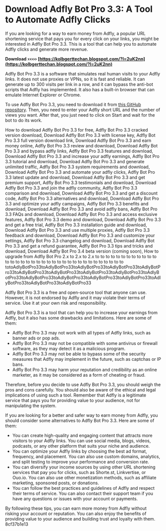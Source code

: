 # Download Adfly Bot Pro 3.3: A Tool to Automate Adfly Clicks
 
If you are looking for a way to earn money from Adfly, a popular URL shortening service that pays you for every click on your links, you might be interested in Adfly Bot Pro 3.3. This is a tool that can help you to automate Adfly clicks and generate more revenue.
 
**Download ››››› [https://kolbgerttechan.blogspot.com/?l=2uK2nn](https://kolbgerttechan.blogspot.com/?l=2uK2nn)**


 
Adfly Bot Pro 3.3 is a software that simulates real human visits to your Adfly links. It does not use proxies or VPNs, so it is fast and reliable. It can generate up to 300 visits per link in a row, and it can bypass the anti-bot scripts that Adfly has implemented. It also has a built-in browser that can emulate Internet Explorer or Chrome.
 
To use Adfly Bot Pro 3.3, you need to download it from [this GitHub repository](https://github.com/DestroyerDarkNess/AdFly-Bot). Then, you need to enter your Adfly short URL and the number of views you want. After that, you just need to click on Start and wait for the bot to do its work.
 
How to download Adfly Bot Pro 3.3 for free,  Adfly Bot Pro 3.3 cracked version download,  Download Adfly Bot Pro 3.3 with license key,  Adfly Bot Pro 3.3 full version download link,  Download Adfly Bot Pro 3.3 and earn money online,  Adfly Bot Pro 3.3 review and download,  Download Adfly Bot Pro 3.3 and bypass adfly links,  Adfly Bot Pro 3.3 features and download,  Download Adfly Bot Pro 3.3 and increase your adfly earnings,  Adfly Bot Pro 3.3 tutorial and download,  Download Adfly Bot Pro 3.3 and generate unlimited traffic,  Adfly Bot Pro 3.3 system requirements and download,  Download Adfly Bot Pro 3.3 and automate your adfly clicks,  Adfly Bot Pro 3.3 latest update and download,  Download Adfly Bot Pro 3.3 and get premium support,  Adfly Bot Pro 3.3 testimonials and download,  Download Adfly Bot Pro 3.3 and join the adfly community,  Adfly Bot Pro 3.3 comparison and download,  Download Adfly Bot Pro 3.3 and get a discount code,  Adfly Bot Pro 3.3 alternatives and download,  Download Adfly Bot Pro 3.3 and optimize your adfly campaigns,  Adfly Bot Pro 3.3 benefits and download,  Download Adfly Bot Pro 3.3 and avoid adfly bans,  Adfly Bot Pro 3.3 FAQs and download,  Download Adfly Bot Pro 3.3 and access exclusive features,  Adfly Bot Pro 3.3 demo and download,  Download Adfly Bot Pro 3.3 and get a free trial,  Adfly Bot Pro 3.3 installation guide and download,  Download Adfly Bot Pro 3.3 and use multiple proxies,  Adfly Bot Pro 3.3 feedback and download,  Download Adfly Bot Pro 3.3 and customize your settings,  Adfly Bot Pro 3.3 changelog and download,  Download Adfly Bot Pro 3.3 and get a refund guarantee,  Adfly Bot Pro 3.3 tips and tricks and download,  Download Adfly Bot Pro 3.4 beta version (coming soon),  How to upgrade from Adfly Bot Pro 2.x to 2.x to 2.x to to to to to to to to to to to to to to to to to to to to to to to to to to to to to to to to to to to totoAdlyBotPro33toAdlyBotPro33toAdlyBotPro33toAdlyBotPro33toAdlyBotPro33toAdlyBotPro33toAdlyBotPro33toAdlyBotPro33toAdlyBotPro33toAdlyBotPro33toAdlyBotPro33toAdlyBotPro33toAdlyBotPro33toAdlyBotPro33toAdlyBotPro33toAdlyBotPro33toAdlyBotPro33
 
Adfly Bot Pro 3.3 is a free and open-source tool that anyone can use. However, it is not endorsed by Adfly and it may violate their terms of service. Use it at your own risk and responsibility.

Adfly Bot Pro 3.3 is a tool that can help you to increase your earnings from Adfly, but it also has some drawbacks and limitations. Here are some of them:
 
- Adfly Bot Pro 3.3 may not work with all types of Adfly links, such as banner ads or pop ads.
- Adfly Bot Pro 3.3 may not be compatible with some antivirus or firewall software, as they may detect it as a malicious program.
- Adfly Bot Pro 3.3 may not be able to bypass some of the security measures that Adfly may implement in the future, such as captchas or IP bans.
- Adfly Bot Pro 3.3 may harm your reputation and credibility as an online marketer, as it may be considered as a form of cheating or fraud.

Therefore, before you decide to use Adfly Bot Pro 3.3, you should weigh the pros and cons carefully. You should also be aware of the ethical and legal implications of using such a tool. Remember that Adfly is a legitimate service that pays you for providing value to your audience, not for manipulating the system.

If you are looking for a better and safer way to earn money from Adfly, you should consider some alternatives to Adfly Bot Pro 3.3. Here are some of them:

- You can create high-quality and engaging content that attracts more visitors to your Adfly links. You can use social media, blogs, videos, podcasts, or any other platform that suits your niche and audience.
- You can optimize your Adfly links by choosing the best ad format, frequency, and placement. You can also use custom domains, analytics, and split testing to improve your performance and conversion rate.
- You can diversify your income sources by using other URL shortening services that pay you for clicks, such as Shorte.st, Linkvertise, or Ouo.io. You can also use other monetization methods, such as affiliate marketing, sponsored posts, or donations.
- You can follow the best practices and guidelines of Adfly and respect their terms of service. You can also contact their support team if you have any questions or issues with your account or payments.

By following these tips, you can earn more money from Adfly without risking your account or reputation. You can also enjoy the benefits of providing value to your audience and building trust and loyalty with them.
 8cf37b1e13
 
